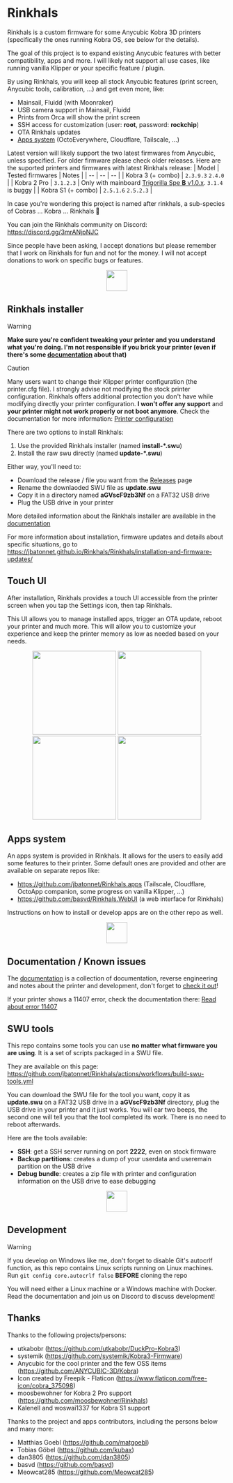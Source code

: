# Rinkhals

Rinkhals is a custom firmware for some Anycubic Kobra 3D printers (specifically the ones running Kobra OS, see below for the details).

The goal of this project is to expand existing Anycubic features with better compatibility, apps and more.
I will likely not support all use cases, like running vanilla Klipper or your specific feature / plugin.

By using Rinkhals, you will keep all stock Anycubic features (print screen, Anycubic tools, calibration, ...) and get even more, like:
- Mainsail, Fluidd (with Moonraker)
- USB camera support in Mainsail, Fluidd
- Prints from Orca will show the print screen
- SSH access for customization (user: **root**, password: **rockchip**)
- OTA Rinkhals updates
- [Apps system](https://github.com/jbatonnet/Rinkhals.apps) (OctoEverywhere, Cloudflare, Tailscale, ...)

Latest version will likely support the two latest firmwares from Anycubic, unless specified. For older firmware please check older releases.
Here are the suported printers and firmwares with latest Rinkhals release:
| Model  | Tested firmwares | Notes |
| -- | -- | -- |
| Kobra 3 (+ combo) | `2.3.9.3` `2.4.0` |
| Kobra 2 Pro | `3.1.2.3` | Only with mainboard [Trigorilla Spe **B** v1.0.x](https://1coderookie.github.io/Kobra2ProInsights/hardware/mainboard/#trigorilla_spe_b_v10x-stock-new-revision). `3.1.4` is buggy |
| Kobra S1 (+ combo) | `2.5.1.6` `2.5.2.3` |

In case you're wondering this project is named after rinkhals, a sub-species of Cobras ... Kobra ... Rinkhals 👏

You can join the Rinkhals community on Discord: https://discord.gg/3mrANjpNJC

Since people have been asking, I accept donations but please remember that I work on Rinkhals for fun and not for the money. I will not accept donations to work on specific bugs or features.


<p align="center">
    <img width="48" src="https://github.com/jbatonnet/Rinkhals/blob/master/icon.png?raw=true" />
</p>


## Rinkhals installer

> [!WARNING]
> **Make sure you're confident tweaking your printer and you understand what you're doing. I'm not responsible if you brick your printer (even if there's some [documentation](https://jbatonnet.github.io/Rinkhals/Kobra%20Printers/recover-boot-issues/) about that)**

> [!CAUTION]
> Many users want to change their Klipper printer configuration (the printer.cfg file). I strongly advise not modifying the stock printer configuration. Rinkhals offers additional protection you don't have while modifying directly your printer configuration. **I won't offer any support** and **your printer might not work properly or not boot anymore**. Check the documentation for more information: [Printer configuration](https://jbatonnet.github.io/Rinkhals/Rinkhals/printer-configuration/)

There are two options to install Rinkhals:
1. Use the provided Rinkhals installer (named **install-*.swu**)
2. Install the raw swu directly (named **update-*.swu**)

Either way, you'll need to:
- Download the release / file you want from the [Releases](https://github.com/jbatonnet/Rinkhals/releases) page
- Rename the downlaoded SWU file as **update.swu**
- Copy it in a directory named **aGVscF9zb3Nf** on a FAT32 USB drive
- Plug the USB drive in your printer

More detailed information about the Rinkhals installer are available in the [documentation](https://jbatonnet.github.io/Rinkhals/Rinkhals/rinkhals-installer/)

For more information about installation, firmware updates and details about specific situations, go to https://jbatonnet.github.io/Rinkhals/Rinkhals/installation-and-firmware-updates/


## Touch UI

After installation, Rinkhals provides a touch UI accessible from the printer screen when you tap the Settings icon, then tap Rinkhals.

This UI allows you to manage installed apps, trigger an OTA update, reboot your printer and much more. This will allow you to customize your experience and keep the printer memory as low as needed based on your needs.

<p align="center">
    <!-- <img width="192" src="./.github/images/screenshot-settings.png"> -->
    <img width="192" src="./.github/images/screenshot-rinkhals-main.png">
    <img width="192" src="./.github/images/screenshot-rinkhals-apps.png">
    <img width="192" src="./.github/images/screenshot-rinkhals-app.png">
    <img width="192" src="./.github/images/screenshot-rinkhals-ota.png">
    <!-- <img width="192" src="./.github/images/screenshot-rinkhals-advanced.png"> -->
</p>

## Apps system

An apps system is provided in Rinkhals. It allows for the users to easily add some features to their printer. Some default ones are provided and other are available on separate repos like:
- https://github.com/jbatonnet/Rinkhals.apps (Tailscale, Cloudflare, OctoApp companion, some progress on vanilla Klipper, ...)
- https://github.com/basvd/Rinkhals.WebUI (a web interface for Rinkhals)

Instructions on how to install or develop apps are on the other repo as well.


<p align="center">
    <img width="48" src="https://github.com/jbatonnet/Rinkhals/blob/master/icon.png?raw=true" />
</p>


## Documentation / Known issues

The [documentation](https://jbatonnet.github.io/Rinkhals) is a collection of documentation, reverse engineering and notes about the printer and development, don't forget to [check it out](https://jbatonnet.github.io/Rinkhals)!

If your printer shows a 11407 error, check the documentation there: [Read about error 11407](https://jbatonnet.github.io/Rinkhals/Rinkhals/faq/#my-printer-is-stuck-with-error-11407)

## SWU tools

This repo contains some tools you can use **no matter what firmware you are using**. It is a set of scripts packaged in a SWU file.

They are available on this page: https://github.com/jbatonnet/Rinkhals/actions/workflows/build-swu-tools.yml

You can download the SWU file for the tool you want, copy it as **update.swu** on a FAT32 USB drive in a **aGVscF9zb3Nf** directory, plug the USB drive in your printer and it just works.
You will ear two beeps, the second one will tell you that the tool completed its work. There is no need to reboot afterwards.

Here are the tools available:
- **SSH**: get a SSH server running on port **2222**, even on stock firmware
- **Backup partitions**: creates a dump of your userdata and useremain partition on the USB drive
- **Debug bundle**: creates a zip file with printer and configuration information on the USB drive to ease debugging

<p align="center">
    <img width="48" src="https://github.com/jbatonnet/Rinkhals/blob/master/icon.png?raw=true" />
</p>


## Development

> [!WARNING]
> If you develop on Windows like me, don't forget to disable Git's autocrlf function, as this repo contains Linux scripts running on Linux machines.<br />
> Run `git config core.autocrlf false` **BEFORE** cloning the repo

You will need either a Linux machine or a Windows machine with Docker.
Read the documentation and join us on Discord to discuss development!


## Thanks

Thanks to the following projects/persons:
- utkabobr (https://github.com/utkabobr/DuckPro-Kobra3)
- systemik (https://github.com/systemik/Kobra3-Firmware)
- Anycubic for the cool printer and the few OSS items (https://github.com/ANYCUBIC-3D/Kobra)
- Icon created by Freepik - Flaticon (https://www.flaticon.com/free-icon/cobra_375098)
- moosbewohner for Kobra 2 Pro support (https://github.com/moosbewohner/Rinkhals)
- Kalenell and woswai1337 for Kobra S1 support

Thanks to the project and apps contributors, including the persons below and many more:
- Matthias Goebl (https://github.com/matgoebl)
- Tobias Göbel (https://github.com/kubax)
- dan3805 (https://github.com/dan3805)
- basvd (https://github.com/basvd)
- Meowcat285 (https://github.com/Meowcat285)
